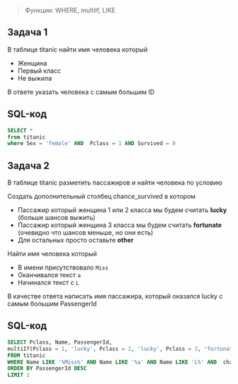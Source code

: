 <blockquote>Функции: WHERE, multiIf, LIKE </blockquote>

## Задача 1
В таблице titanic найти имя человека который

- Женщина
- Первый класс 
- Не выжила

В ответе указать человека с самым большим ID
## SQL-код
```sql
SELECT *
from titanic
where Sex = 'female' AND  Pclass = 1 AND Survived = 0
```
## Задача 2 
В таблице titanic разметить пассажиров и найти человека по условию

Создать дополнительный столбец chance_survived в котором

- Пассажир который женщина 1 или 2 класса мы будем считать **lucky** (больше шансов выжить)
- Пассажир который женщина 3 класса мы будем считать **fortunate** (очевидно что шансов меньше, но они есть)
- Для остальных просто оставьте **other**

Найти имя человека который

- В имени присутствовало ```Miss```
- Оканчивался текст ```a```
- Начинался текст с ```L```
  
В качестве ответа написать имя пассажира, который оказался lucky с самым большим PassengerId
## SQL-код
```sql
SELECT Pclass, Name, PassengerId,
multiIf(Pclass = 1, 'lucky', Pclass = 2, 'lucky', Pclass = 3, 'fortunate', 'other') AS chance_survived
FROM titanic
WHERE Name LIKE '%Miss%' AND Name LIKE '%a' AND Name LIKE 'L%' AND  chance_survived = 'lucky'
ORDER BY PassengerId DESC
LIMIT 1
```
